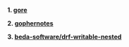 **1. [gore](https://github.com/motemen/gore)**
 
**2. [gophernotes](https://github.com/gopherdata/gophernotes)**

**3. [beda-software/drf-writable-nested](https://github.com/beda-software/drf-writable-nested)**

 
